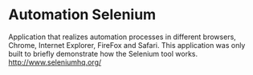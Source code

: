 # Automation Selenium
Application that realizes automation processes in different browsers, Chrome, Internet Explorer, FireFox and Safari. This application was only built to briefly demonstrate how the Selenium tool works. http://www.seleniumhq.org/

